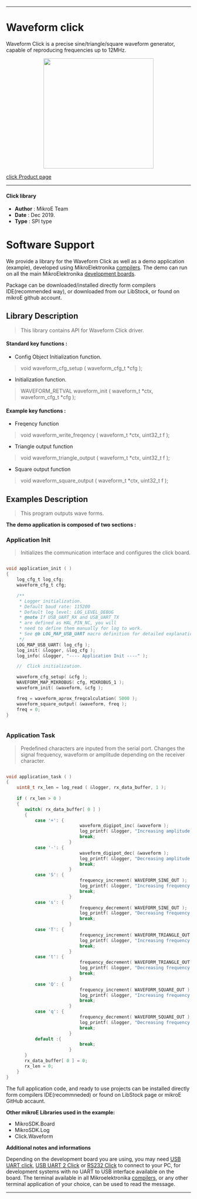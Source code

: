 

---
# Waveform  click

Waveform Click is a precise sine/triangle/square waveform generator, capable of reproducing frequencies up to 12MHz.

<p align="center">
  <img src="https://download.mikroe.com/images/click_for_ide/waveform_click.png" height=300px>
</p>

[click Product page](https://www.mikroe.com/waveform-click)

---


#### Click library 

- **Author**        : MikroE Team
- **Date**          : Dec 2019.
- **Type**          : SPI type


# Software Support

We provide a library for the Waveform Click 
as well as a demo application (example), developed using MikroElektronika 
[compilers](https://shop.mikroe.com/compilers). 
The demo can run on all the main MikroElektronika [development boards](https://shop.mikroe.com/development-boards).

Package can be downloaded/installed directly form compilers IDE(recommended way), or downloaded from our LibStock, or found on mikroE github account. 

## Library Description

> This library contains API for Waveform Click driver.

#### Standard key functions :

- Config Object Initialization function.
> void waveform_cfg_setup ( waveform_cfg_t *cfg ); 
 
- Initialization function.
> WAVEFORM_RETVAL waveform_init ( waveform_t *ctx, waveform_cfg_t *cfg );


#### Example key functions :

- Freqency function
> void waveform_write_freqency ( waveform_t *ctx, uint32_t f );
 
- Triangle output function
> void waveform_triangle_output ( waveform_t *ctx, uint32_t f );

- Square output function
> void waveform_square_output ( waveform_t *ctx, uint32_t f );

## Examples Description

> This program outputs wave forms.

**The demo application is composed of two sections :**

### Application Init 

> Initializes the communication interface and configures the click board.

```c

void application_init ( )
{
    log_cfg_t log_cfg;
    waveform_cfg_t cfg;

    /** 
     * Logger initialization.
     * Default baud rate: 115200
     * Default log level: LOG_LEVEL_DEBUG
     * @note If USB_UART_RX and USB_UART_TX 
     * are defined as HAL_PIN_NC, you will 
     * need to define them manually for log to work. 
     * See @b LOG_MAP_USB_UART macro definition for detailed explanation.
     */
    LOG_MAP_USB_UART( log_cfg );
    log_init( &logger, &log_cfg );
    log_info( &logger, "---- Application Init ----" );

    //  Click initialization.

    waveform_cfg_setup( &cfg );
    WAVEFORM_MAP_MIKROBUS( cfg, MIKROBUS_1 );
    waveform_init( &waveform, &cfg );

    freq = waveform_aprox_freqcalculation( 5000 );
    waveform_square_output( &waveform, freq );
    freq = 0;
}
  
```

### Application Task

> Predefined characters are inputed from the serial port.
> Changes the signal frequency, waveform or amplitude depending on the receiver character.

```c

void application_task ( )
{
    uint8_t rx_len = log_read ( &logger, rx_data_buffer, 1 );
    
    if ( rx_len > 0 ) 
    {
       switch( rx_data_buffer[ 0 ] )
       {
           case '+': {
                            waveform_digipot_inc( &waveform );
                            log_printf( &logger, "Increasing amplitude of the current wave.\r\n" );
                            break;
                        }
           case '-': {
                            waveform_digipot_dec( &waveform );
                            log_printf( &logger, "Decreasing amplitude of the current wave.\r\n" );
                            break;
                        }
           case 'S': {
                            frequency_increment( WAVEFORM_SINE_OUT );
                            log_printf( &logger, "Increasing frequency of the sine wave.\r\n" );
                            break;
                        }
           case 's': {
                            frequency_decrement( WAVEFORM_SINE_OUT );
                            log_printf( &logger, "Decreasing frequency of the sine wave.\r\n" );
                            break;
                        }
           case 'T': {
                            frequency_increment( WAVEFORM_TRIANGLE_OUT );
                            log_printf( &logger, "Increasing frequency of the triangle wave.\r\n" );
                            break;
                        }
           case 't': {
                            frequency_decrement( WAVEFORM_TRIANGLE_OUT );
                            log_printf( &logger, "Decreasing frequency of the triangle wave.\r\n" );
                            break;
                        }
           case 'Q': {
                            frequency_increment( WAVEFORM_SQUARE_OUT );
                            log_printf( &logger, "Increasing frequency of the square wave.\r\n" );
                            break;
                        }
           case 'q': {
                            frequency_decrement( WAVEFORM_SQUARE_OUT );
                            log_printf( &logger, "Decreasing frequency of the square wave.\r\n" );
                            break;
                        }
           default :{
                            break;
                        }
       }
       rx_data_buffer[ 0 ] = 0;
       rx_len = 0;
    }
}

```

The full application code, and ready to use projects can be  installed directly form compilers IDE(recommneded) or found on LibStock page or mikroE GitHub accaunt.

**Other mikroE Libraries used in the example:** 

- MikroSDK.Board
- MikroSDK.Log
- Click.Waveform

**Additional notes and informations**

Depending on the development board you are using, you may need 
[USB UART click](https://shop.mikroe.com/usb-uart-click), 
[USB UART 2 Click](https://shop.mikroe.com/usb-uart-2-click) or 
[RS232 Click](https://shop.mikroe.com/rs232-click) to connect to your PC, for 
development systems with no UART to USB interface available on the board. The 
terminal available in all Mikroelektronika 
[compilers](https://shop.mikroe.com/compilers), or any other terminal application 
of your choice, can be used to read the message.



---
